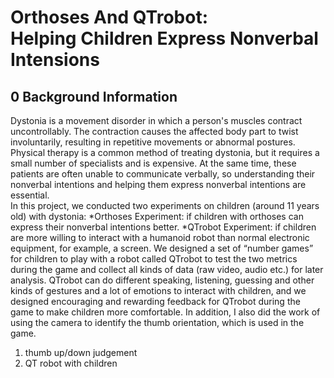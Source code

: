 # Orthoses And QTrobot:<br>Helping Children Express Nonverbal Intensions
## 0 Background Information
Dystonia is a movement disorder in which a person's muscles contract uncontrollably. The contraction causes the affected body part to twist involuntarily, resulting in repetitive movements or abnormal postures. Physical therapy is a common method of treating dystonia, but it requires a small number of specialists and is expensive. At the same time, these patients are often unable to communicate verbally, so understanding their nonverbal intentions and helping them express nonverbal intentions are essential.<br>
In this project, we conducted two experiments on children (around 11 years old) with dystonia: 
  *Orthoses Experiment: if children with orthoses can express their nonverbal intentions better.
  *QTrobot Experiment:  if children are more willing to interact with a humanoid robot than normal electronic equipment, for example, a screen.
We designed a set of “number games” for children to play with a robot called QTrobot to test the two metrics during the game and collect all kinds of data (raw video, audio etc.) for later analysis. QTrobot can do different speaking, listening, guessing and other kinds of gestures and a lot of emotions to interact with children, and we designed encouraging and rewarding feedback for QTrobot during the game to make children more comfortable. In addition, I also did the work of using the camera to identify the thumb orientation, which is used in the game.



1. thumb up/down judgement
2. QT robot with children
